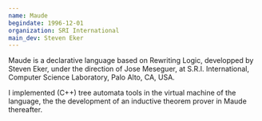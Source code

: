 ```yaml
---
name: Maude
begindate: 1996-12-01
organization: SRI International
main_dev: Steven Eker
---
```


Maude is a declarative language based on Rewriting Logic,
developped by Steven Eker, 
under the direction of Jose Meseguer,
at S.R.I. International, Computer Science Laboratory, Palo Alto, CA, USA.

I implemented (C++) tree automata tools in the virtual machine of the language,
the the development of an inductive theorem prover in Maude thereafter.

